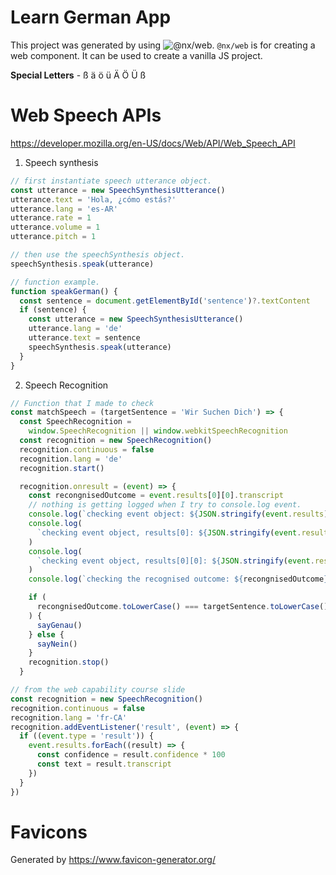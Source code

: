 # Learn German App

This project was generated by using ![@nx/web](https://nx.dev/nx-api/web/documents/overview#setting-up-nxweb). `@nx/web` is for creating a web component. It can be used to create a vanilla JS project.

**Special Letters** - ß ä ö ü Ä Ö Ü ß

# Web Speech APIs

https://developer.mozilla.org/en-US/docs/Web/API/Web_Speech_API

1. Speech synthesis

```ts
// first instantiate speech utterance object.
const utterance = new SpeechSynthesisUtterance()
utterance.text = 'Hola, ¿cómo estás?'
utterance.lang = 'es-AR'
utterance.rate = 1
utterance.volume = 1
utterance.pitch = 1

// then use the speechSynthesis object.
speechSynthesis.speak(utterance)
```

```ts
// function example.
function speakGerman() {
  const sentence = document.getElementById('sentence')?.textContent
  if (sentence) {
    const utterance = new SpeechSynthesisUtterance()
    utterance.lang = 'de'
    utterance.text = sentence
    speechSynthesis.speak(utterance)
  }
}
```

2. Speech Recognition

```ts
// Function that I made to check
const matchSpeech = (targetSentence = 'Wir Suchen Dich') => {
  const SpeechRecognition =
    window.SpeechRecognition || window.webkitSpeechRecognition
  const recognition = new SpeechRecognition()
  recognition.continuous = false
  recognition.lang = 'de'
  recognition.start()

  recognition.onresult = (event) => {
    const recongnisedOutcome = event.results[0][0].transcript
    // nothing is getting logged when I try to console.log event.
    console.log(`checking event object: ${JSON.stringify(event.results)}`)
    console.log(
      `checking event object, results[0]: ${JSON.stringify(event.results[0])}`
    )
    console.log(
      `checking event object, results[0][0]: ${JSON.stringify(event.results[0][0])}`
    )
    console.log(`checking the recognised outcome: ${recongnisedOutcome}`)

    if (
      recongnisedOutcome.toLowerCase() === targetSentence.toLowerCase().trim()
    ) {
      sayGenau()
    } else {
      sayNein()
    }
    recognition.stop()
  }

// from the web capability course slide
const recognition = new SpeechRecognition()
recognition.continuous = false
recognition.lang = 'fr-CA'
recognition.addEventListener('result', (event) => {
  if ((event.type = 'result')) {
    event.results.forEach((result) => {
      const confidence = result.confidence * 100
      const text = result.transcript
    })
  }
})
```

# Favicons

Generated by https://www.favicon-generator.org/
